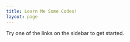 ```yaml
---
title: Learn Me Some Codes!
layout: page
---
```


Try one of the links on the sidebar to get started.
